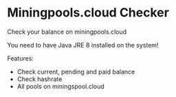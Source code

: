 # Miningpools.cloud Checker
Check your balance on miningpools.cloud

You need to have Java JRE 8 installed on the system!

Features:
- Check current, pending and paid balance
- Check hashrate
- All pools on miningspool.cloud
